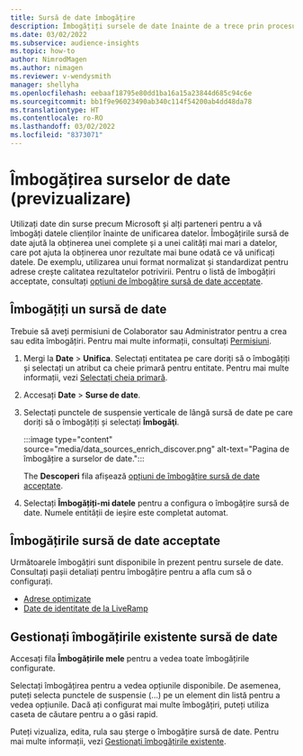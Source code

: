 ```yaml
---
title: Sursă de date îmbogățire
description: Îmbogățiți sursele de date înainte de a trece prin procesul de unificare a datelor.
ms.date: 03/02/2022
ms.subservice: audience-insights
ms.topic: how-to
author: NimrodMagen
ms.author: nimagen
ms.reviewer: v-wendysmith
manager: shellyha
ms.openlocfilehash: eebaaf18795e80dd1ba16a15a23844d685c94c6e
ms.sourcegitcommit: bb1f9e96023490ab340c114f54200ab4dd48da78
ms.translationtype: HT
ms.contentlocale: ro-RO
ms.lasthandoff: 03/02/2022
ms.locfileid: "8373071"
---
```

# <a name="enrichment-for-data-sources-preview"></a>Îmbogățirea surselor de date (previzualizare)

Utilizați date din surse precum Microsoft și alți parteneri pentru a vă îmbogăți datele clienților înainte de unificarea datelor. Îmbogățirile sursă de date ajută la obținerea unei complete și a unei calități mai mari a datelor, care pot ajuta la obținerea unor rezultate mai bune odată ce vă unificați datele. De exemplu, utilizarea unui format normalizat și standardizat pentru adrese crește calitatea rezultatelor potrivirii. Pentru o listă de îmbogățiri acceptate, consultați [opțiuni de îmbogățire sursă de date acceptate](#supported-data-source-enrichments).

## <a name="enrich-a-data-source"></a>Îmbogățiți un sursă de date

Trebuie să aveți permisiuni de Colaborator sau Administrator pentru a crea sau edita îmbogățiri. Pentru mai multe informații, consultați [Permisiuni](permissions.md).  

1. Mergi la **Date** > **Unifica**. Selectați entitatea pe care doriți să o îmbogățiți și selectați un atribut ca cheie primară pentru entitate. Pentru mai multe informații, vezi [Selectați cheia primară](map-entities.md#select-primary-key-and-semantic-type-for-attributes).

1. Accesați **Date** > **Surse de date**.
 
1. Selectați punctele de suspensie verticale de lângă sursă de date pe care doriți să o îmbogățiți și selectați **Îmbogăţi**.

   :::image type="content" source="media/data_sources_enrich_discover.png" alt-text="Pagina de îmbogățire a surselor de date.":::

   The **Descoperi** fila afișează [opțiuni de îmbogățire sursă de date acceptate](#supported-data-source-enrichments).

1. Selectați **Îmbogățiți-mi datele** pentru a configura o îmbogățire sursă de date. Numele entității de ieșire este completat automat.

## <a name="supported-data-source-enrichments"></a>Îmbogățirile sursă de date acceptate

Următoarele îmbogățiri sunt disponibile în prezent pentru sursele de date. Consultați pașii detaliați pentru îmbogățire pentru a afla cum să o configurați.

- [Adrese optimizate](enrichment-enhanced-addresses.md)
- [Date de identitate de la LiveRamp](enrichment-liveramp.md)

## <a name="manage-existing-data-source-enrichments"></a>Gestionați îmbogățirile existente sursă de date

Accesați fila **Îmbogățirile mele** pentru a vedea toate îmbogățirile configurate.

Selectați îmbogățirea pentru a vedea opțiunile disponibile. De asemenea, puteți selecta punctele de suspensie (...) pe un element din listă pentru a vedea opțiunile. Dacă ați configurat mai multe îmbogățiri, puteți utiliza caseta de căutare pentru a o găsi rapid.

Puteți vizualiza, edita, rula sau șterge o îmbogățire sursă de date. Pentru mai multe informații, vezi [Gestionați îmbogățirile existente](enrichment-hub.md).

